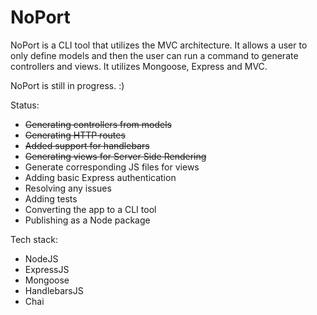 # NoPort
NoPort is a CLI tool that utilizes the MVC architecture. It allows a user to only define models and then the user can run a command to generate controllers and views. It utilizes Mongoose, Express and MVC.

NoPort is still in progress. :)

Status:

- ~~Generating controllers from models~~
- ~~Generating HTTP routes~~
- ~~Added support for handlebars~~
- ~~Generating views for Server Side Rendering~~
- Generate corresponding JS files for views
- Adding basic Express authentication
- Resolving any issues
- Adding tests
- Converting the app to a CLI tool
- Publishing as a Node package

Tech stack:
- NodeJS
- ExpressJS
- Mongoose
- HandlebarsJS
- Chai